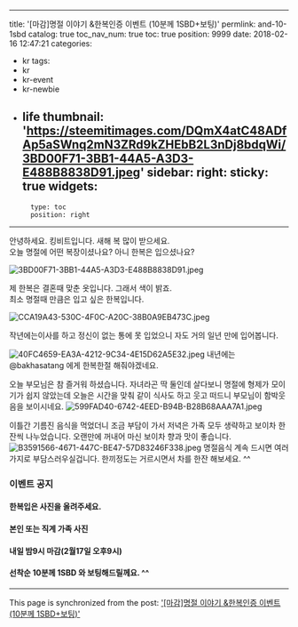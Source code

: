 
---
title: '[마감]명절 이야기 &한복인증 이벤트 (10분께 1SBD+보팅)'
permlink: and-10-1sbd
catalog: true
toc_nav_num: true
toc: true
position: 9999
date: 2018-02-16 12:47:21
categories:
- kr
tags:
- kr
- kr-event
- kr-newbie
- life
thumbnail: 'https://steemitimages.com/DQmX4atC48ADfAp5aSWnq2mN3ZRd9kZHEbB2L3nDj8bdqWi/3BD00F71-3BB1-44A5-A3D3-E488B8838D91.jpeg'
sidebar:
    right:
        sticky: true
widgets:
    -
        type: toc
        position: right
---


안녕하세요. 킹비트입니다. 
새해 복 많이 받으세요.  
오늘 명절에 어떤 복장이셨나요? 
아니 한복은 입으셨나요? 

![3BD00F71-3BB1-44A5-A3D3-E488B8838D91.jpeg](https://steemitimages.com/DQmX4atC48ADfAp5aSWnq2mN3ZRd9kZHEbB2L3nDj8bdqWi/3BD00F71-3BB1-44A5-A3D3-E488B8838D91.jpeg)

제 한복은 결혼때 맞춘 옷입니다.  그래서 색이 밝죠.  
최소 명절때 만큼은 입고 싶은 한복입니다.  

![CCA19A43-530C-4F0C-A20C-38B0A9EB473C.jpeg](https://steemitimages.com/DQmNxRxfPmVDjRVmrnUkMEWvHs466RX99RPVTa882R6h8oz/CCA19A43-530C-4F0C-A20C-38B0A9EB473C.jpeg)

작년에는이사를 하고 정신이 없는 통에 못 입었으니 자도 거의 일년 만에 입어봅니다.  

![40FC4659-EA3A-4212-9C34-4E15D62A5E32.jpeg](https://steemitimages.com/DQmTobVcbXX9f3dq8sZijYbGTnHg3WkH5yV4jqc34HQZpDQ/40FC4659-EA3A-4212-9C34-4E15D62A5E32.jpeg)
내년에는 @bakhasatang 에게 한복한절 해줘야겠네요. 

오늘 부모님은 참 즐거워 하셨습니다.  자녀라곤 딱 둘인데 살다보니 명절에 형제가 모이기가 쉽지 않았는데 오늘은 시간을 맞춰 같이 식사도 하고 웃고 떠드니 부모님이 함박웃음을 보이시네요. 
![599FAD40-6742-4EED-B94B-B28B68AAA7A1.jpeg](https://steemitimages.com/DQmb3nYTQHtqTmbSWCTASqCDiyMJyxGFAS7axgyCRQDP1af/599FAD40-6742-4EED-B94B-B28B68AAA7A1.jpeg)

이틀간 기름진 음식을 먹었더니 조금 부담이 가서 저녁은 가족 모두 생략하고 보이차 한잔씩 나누었습니다. 
오랜만에 꺼내어 마신 보이차 향과 맛이 좋습니다. 
![B3591566-4671-447C-BE47-57D83246F338.jpeg](https://steemitimages.com/DQmW61xQKXRfWSM3vXi7GTvJ1RPxufmDycoqSNbpFf3sb9w/B3591566-4671-447C-BE47-57D83246F338.jpeg)
명절음식 계속 드시면 여러가지로 부담스러우실겁니다.  한끼정도는 거르시면서 차를 한잔 해보세요.  ^^

### 이벤트 공지
#### 한복입은 사진을 올려주세요. 
#### 본인 또는 직계 가족 사진 
#### 내일 밤9시 마감(2월17일 오후9시)
#### 선착순 10분께 1SBD 와 보팅해드릴께요. ^^

- - -

This page is synchronized from the post: ['[마감]명절 이야기 &한복인증 이벤트 (10분께 1SBD+보팅)'](https://steemit.com/@kingbit/and-10-1sbd)
